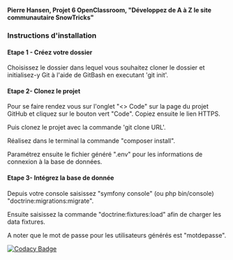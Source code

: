 **Pierre Hansen, Projet 6 OpenClassroom, "Développez de A à Z le site communautaire SnowTricks"**
### Instructions d'installation
#### Etape 1 - **Créez votre dossier**

Choisissez le dossier dans lequel vous souhaitez cloner le dossier et initialisez-y Git à l'aide de GitBash en executant 'git init'.  

#### Etape 2- **Clonez le projet**

Pour se faire rendez vous sur l'onglet "<> Code" sur la page du projet GitHub et cliquez sur le bouton vert "Code". Copiez ensuite le lien HTTPS.  

Puis clonez le projet avec la commande 'git clone URL'.  

Réalisez dans le terminal la commande "composer install".  

Paramétrez ensuite le fichier généré ".env" pour les informations de connexion à la base de données.

#### Etape 3- **Intégrez la base de donnée**

Depuis votre console saisissez "symfony console" (ou php bin/console) "doctrine:migrations:migrate".

Ensuite saisissez la commande "doctrine:fixtures:load" afin de charger les data fixtures. 

A noter que le mot de passe pour les utilisateurs générés est "motdepasse". 

[![Codacy Badge](https://app.codacy.com/project/badge/Grade/b5f5dde55f6345929763aeb820d3a63a)](https://www.codacy.com/gh/HsnPierre/DAPHPSymfony_Hansen_Pierre_P6/dashboard?utm_source=github.com&amp;utm_medium=referral&amp;utm_content=HsnPierre/DAPHPSymfony_Hansen_Pierre_P6&amp;utm_campaign=Badge_Grade)  